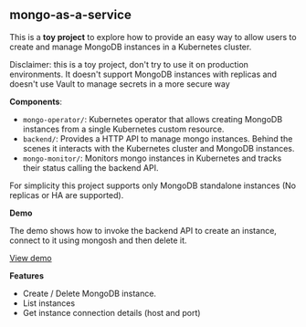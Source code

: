 mongo-as-a-service
---

This is a **toy project** to explore how to provide an easy way to allow users to create and manage
MongoDB instances in a Kubernetes cluster.

Disclaimer: this is a toy project, don't try to use it on production environments. It doesn't 
support MongoDB instances with replicas and doesn't use Vault to manage secrets in a more secure
way

**Components**:

* `mongo-operator/`: Kubernetes operator that allows creating MongoDB instances from a single
Kubernetes custom resource.
* `backend/`: Provides a HTTP API to manage mongo instances. Behind the scenes it interacts
with the Kubernetes cluster and MongoDB instances.
* `mongo-monitor/`: Monitors mongo instances in Kubernetes and tracks their status calling the
backend API.

For simplicity this project supports only MongoDB standalone instances (No replicas or HA are
supported).

**Demo**

The demo shows how to invoke the backend API to create an instance, connect to it using mongosh and then delete it.

[View demo](demo.gif)

**Features**

* Create / Delete MongoDB instance.
* List instances
* Get instance connection details (host and port)

